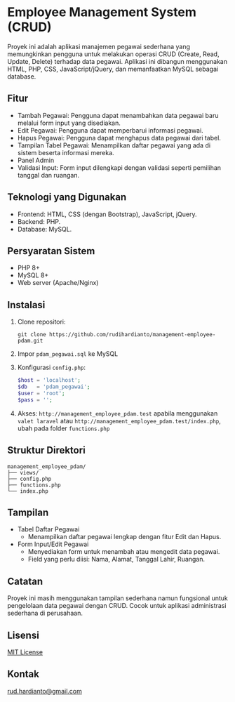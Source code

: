 # Employee Management System (CRUD)

Proyek ini adalah aplikasi manajemen pegawai sederhana yang memungkinkan pengguna untuk melakukan operasi CRUD (Create, Read, Update, Delete) terhadap data pegawai. Aplikasi ini dibangun menggunakan HTML, PHP, CSS, JavaScript/jQuery, dan memanfaatkan MySQL sebagai database.

## Fitur

-   Tambah Pegawai: Pengguna dapat menambahkan data pegawai baru melalui form input yang disediakan.
-   Edit Pegawai: Pengguna dapat memperbarui informasi pegawai.
-   Hapus Pegawai: Pengguna dapat menghapus data pegawai dari tabel.
-   Tampilan Tabel Pegawai: Menampilkan daftar pegawai yang ada di sistem beserta informasi mereka.
-   Panel Admin
-   Validasi Input: Form input dilengkapi dengan validasi seperti pemilihan tanggal dan ruangan.

## Teknologi yang Digunakan

-   Frontend: HTML, CSS (dengan Bootstrap), JavaScript, jQuery.
-   Backend: PHP.
-   Database: MySQL.

## Persyaratan Sistem

-   PHP 8+
-   MySQL 8+
-   Web server (Apache/Nginx)

## Instalasi

1. Clone repositori:

    ```
    git clone https://github.com/rudihardianto/management-employee-pdam.git
    ```

2. Impor `pdam_pegawai.sql` ke MySQL

3. Konfigurasi `config.php`:

    ```php
    $host = 'localhost';
    $db   = 'pdam_pegawai';
    $user = 'root';
    $pass = '';
    ```

4. Akses: `http://management_employee_pdam.test` apabila menggunakan `valet laravel` atau `http://management_employee_pdam.test/index.php`, ubah pada folder `functions.php`

## Struktur Direktori

```
management_employee_pdam/
├── views/
├── config.php
├── functions.php
└── index.php
```

## Tampilan

-   Tabel Daftar Pegawai
    -   Menampilkan daftar pegawai lengkap dengan fitur Edit dan Hapus.
-   Form Input/Edit Pegawai
    -   Menyediakan form untuk menambah atau mengedit data pegawai.
    -   Field yang perlu diisi: Nama, Alamat, Tanggal Lahir, Ruangan.

## Catatan

Proyek ini masih menggunakan tampilan sederhana namun fungsional untuk pengelolaan data pegawai dengan CRUD. Cocok untuk aplikasi administrasi sederhana di perusahaan.

## Lisensi

[MIT License](LICENSE)

## Kontak

rud.hardianto@gmail.com
